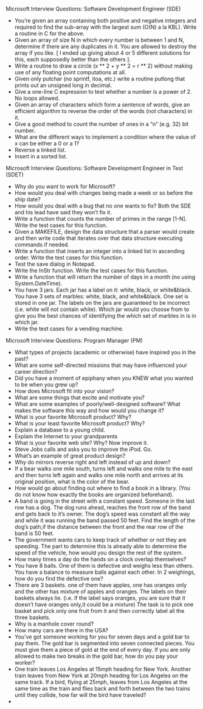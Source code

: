 
Microsoft Interview Questions: Software Development Engineer (SDE)




   * You’re given an array containing both positive and negative integers and required to find the sub-array with the largest sum (O(N) a la KBL). Write a routine in C for the above.
   * Given an array of size N in which every number is between 1 and N, determine if there are any duplicates in it. You are allowed to destroy the array if you like. [ I ended up giving about 4 or 5 different solutions for this, each supposedly better than the others ].
   * Write a routine to draw a circle (x ** 2 + y ** 2 = r ** 2) without making use of any floating point computations at all.
   * Given only putchar (no sprintf, itoa, etc.) write a routine putlong that prints out an unsigned long in decimal.
   * Give a one-line C expression to test whether a number is a power of 2. No loops allowed.
   * Given an array of characters which form a sentence of words, give an efficient algorithm to reverse the order of the words (not characters) in it.
   * Give a good method to count the number of ones in a “n” (e.g. 32) bit number.
   * What are the different ways to implement a condition where the value of x can be either a 0 or a 1?
   * Reverse a linked list.
   * Insert in a sorted list.

Microsoft Interview Questions: Software Development Engineer in Test (SDET)




   * Why do you want to work for Microsoft?
   * How would you deal with changes being made a week or so before the ship date?
   * How would you deal with a bug that no one wants to fix? Both the SDE and his lead have said they won’t fix it.
   * Write a function that counts the number of primes in the range [1-N]. Write the test cases for this function.
   * Given a MAKEFILE, design the data structure that a parser would create and then write code that iterates over that data structure executing commands if needed.
   * Write a function that inserts an integer into a linked list in ascending order. Write the test cases for this function.
   * Test the save dialog in Notepad.
   * Write the InStr function. Write the test cases for this function.
   * Write a function that will return the number of days in a month (no using System.DateTime).
   * You have 3 jars. Each jar has a label on it: white, black, or white&black. You have 3 sets of marbles: white, black, and white&black. One set is stored in one jar. The labels on the jars are guaranteed to be incorrect (i.e. white will not contain white). Which jar would you choose from to give you the best chances of identifying the which set of marbles in is in which jar.
   * Write the test cases for a vending machine.

Microsoft Interview Questions: Program Manager (PM)



   * What types of projects (academic or otherwise) have inspired you in the past?
   * What are some self-directed missions that may have influenced your career direction?
   * Did you have a moment of epiphany when you KNEW what you wanted to be when you grew up?
   * How does Microsoft fit into your vision?
   * What are some things that excite and motivate you?
   * What are some examples of poorly/well-designed software? What makes the software this way and how would you change it?
   * What is your favorite Microsoft product? Why?
   * What is your least favorite Microsoft product? Why?
   * Explain a database to a young child.
   * Explain the Internet to your grandparents
   * What is your favorite web site? Why? Now improve it.
   * Steve Jobs calls and asks you to improve the iPod. Go.
   * What’s an example of great product design?
   * Why do mirrors reverse right and left instead of up and down?
   * If a bear walks one mile south, turns left and walks one mile to the east and then turns left again and walks one mile north and arrives at its original position, what is the color of the bear.
   * How would go about finding out where to find a book in a library. (You do not know how exactly the books are organized beforehand).
   * A band is going in the street with a constant speed. Someone in the last row has a dog. The dog runs ahead, reaches the front row of the band and gets back to it’s owner. The dog’s speed was constant all the way and while it was running the band passed 50 feet. Find the length of the dog’s path,if the distance between the front and the rear row of the band is 50 feet.
   * The government wants cars to keep track of whether or not they are speeding. The part to determine this is already able to determine the speed of the vehicle, how would you design the rest of the system.
   * How many times a day do the hands on a clock overlap themselves?
   * You have 8 balls. One of them is defective and weighs less than others. You have a balance to measure balls against each other. In 2 weighings, how do you find the defective one?
   * There are 3 baskets. one of them have apples, one has oranges only and the other has mixture of apples and oranges. The labels on their baskets always lie. (i.e. if the label says oranges, you are sure that it doesn’t have oranges only,it could be a mixture) The task is to pick one basket and pick only one fruit from it and then correctly label all the three baskets.
   * Why is a manhole cover round?
   * How many cars are there in the USA?
   * You’ve got someone working for you for seven days and a gold bar to pay them. The gold bar is segmented into seven connected pieces. You must give them a piece of gold at the end of every day. If you are only allowed to make two breaks in the gold bar, how do you pay your worker?
   * One train leaves Los Angeles at 15mph heading for New York. Another train leaves from New York at 20mph heading for Los Angeles on the same track. If a bird, flying at 25mph, leaves from Los Angeles at the same time as the train and flies back and forth between the two trains until they collide, how far will the bird have traveled?
   * 


